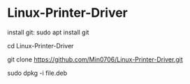 # Linux-Printer-Driver

install git: sudo apt install git

cd Linux-Printer-Driver

git clone https://github.com/Min0706/Linux-Printer-Driver.git

sudo dpkg -i file.deb

